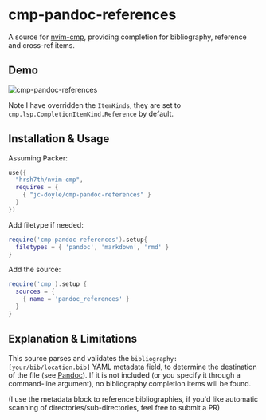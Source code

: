 # cmp-pandoc-references

A source for [nvim-cmp](https://github.com/hrsh7th/nvim-cmp), providing completion for bibliography, reference and cross-ref items.

## Demo
![cmp-pandoc-references](https://user-images.githubusercontent.com/59124867/134782887-33872ae0-a23e-4f5b-99cd-74c3b0e6f497.gif)

Note I have overridden the `ItemKinds`, they are set to `cmp.lsp.CompletionItemKind.Reference` by default.

## Installation & Usage

Assuming Packer:

``` lua
use({
  "hrsh7th/nvim-cmp",
  requires = {
    { "jc-doyle/cmp-pandoc-references" }
  }
})
```

Add filetype if needed:

```lua
require('cmp-pandoc-references').setup{
  filetypes = { 'pandoc', 'markdown', 'rmd' }
}
```

Add the source:

``` lua
require('cmp').setup {
  sources = {
    { name = 'pandoc_references' }
  }
}
```

## Explanation & Limitations

This source parses and validates the `bibliography: [your/bib/location.bib]` YAML metadata field, to determine the destination of the file (see [Pandoc](https://pandoc.org/MANUAL.html#specifying-bibliographic-data)). If it is not included (or you specify it through a command-line argument), no bibliography completion items will be found.

(I use the metadata block to reference bibliographies, if you'd like automatic scanning of directories/sub-directories, feel free to submit a PR)



